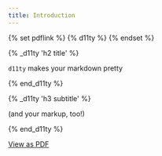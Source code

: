 ```yaml
---
title: Introduction
---
```


<!-- print this page to pdf -->
{% set pdflink %}
    {% d11ty %}
{% endset %}

{% _d11ty 'h2 title' %}

`d11ty` makes your markdown pretty

{% end_d11ty %}

{% _d11ty 'h3 subtitle' %}

(and your markup, too!)

{% end_d11ty %}

<a href="{{ pdflink }}" target="_blank">View as PDF</a>

